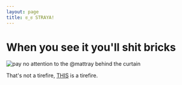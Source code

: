 ```yaml
---
layout: page
title: ಠ_ಠ STRAYA!
---
```


# When you see it you'll shit bricks

![pay no attention to the @mattray behind the curtain][australia]

That's not a tirefire, [THIS](https://www.abc.net.au/news/2016-01-11/melbourne-industrial-fire-in-pictures/7080620) is a tirefire.


[australia]: ./australia.gif
